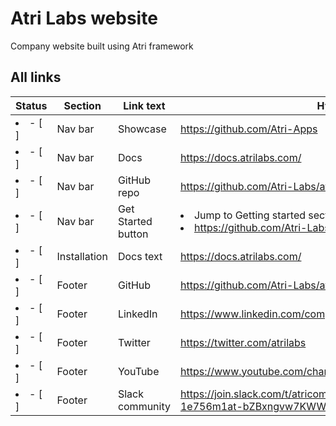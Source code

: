# Atri Labs website
Company website built using Atri framework

## All links


| Status                            | Section                            | Link text                               | Hyperlink                               | 
| ------------------------------- | ------------------------------- | --------------------------------------- | --------------------------------------- |
| <li>- [ ] </li>             | Nav bar             | Showcase                  | https://github.com/Atri-Apps                |
| <li>- [ ] </li>             | Nav bar             | Docs                  | https://docs.atrilabs.com/                |
| <li>- [ ] </li>             | Nav bar             | GitHub repo                  | https://github.com/Atri-Labs/atrilabs-engine              |
| <li>- [ ] </li>             | Nav bar            | Get Started button  | <li>Jump to Getting started section OR</li><li>https://github.com/Atri-Labs/atrilabs-engine#getting-started</li> |
| <li>- [ ] </li>             | Installation    | Docs text  | https://docs.atrilabs.com/ |
| <li>- [ ] </li>             | Footer             | GitHub  | https://github.com/Atri-Labs/atrilabs-engine |
| <li>- [ ] </li>             | Footer             | LinkedIn  | https://www.linkedin.com/company/atri-labs |
| <li>- [ ] </li>             | Footer             | Twitter  | https://twitter.com/atrilabs |
| <li>- [ ] </li>             | Footer             | YouTube  | https://www.youtube.com/channel/UC1uR2Q5x_8olWS_Y4PdK1Bw |
| <li>- [ ] </li>             | Footer             | Slack community  | https://join.slack.com/t/atricommunity/shared_invite/zt-1e756m1at-bZBxngvw7KWWO0riI4pc0w |
